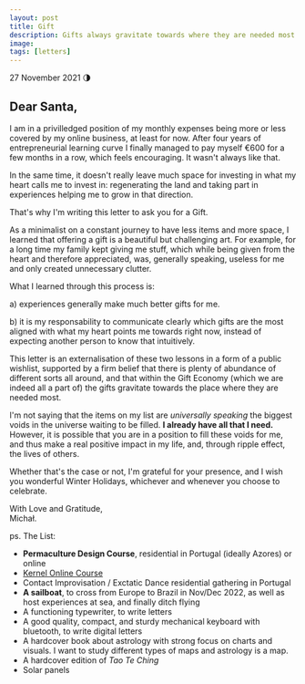 ```yaml
---
layout: post
title: Gift
description: Gifts always gravitate towards where they are needed most. 
image: 
tags: [letters]
---
```


27 November 2021 🌗
## Dear Santa,

I am in a privilledged position of my monthly expenses being more or less covered by my online business, at least for now. After four years of entrepreneurial learning curve I finally managed to pay myself €600 for a few months in a row, which feels encouraging. It wasn't always like that.

In the same time, it doesn't really leave much space for investing in what my heart calls me to invest in: regenerating the land and taking part in experiences helping me to grow in that direction.

That's why I'm writing this letter to ask you for a Gift.

As a minimalist on a constant journey to have less items and more space, I learned that offering a gift is a beautiful but challenging art. For example, for a long time my family kept giving me stuff, which while being given from the heart and therefore appreciated, was, generally speaking, useless for me and only created unnecessary clutter.

What I learned through this process is:

a) experiences generally make much better gifts for me.

b) it is my responsability to communicate clearly which gifts are the most aligned with what my heart points me towards right now, instead of expecting another person to know that intuitively.

This letter is an externalisation of these two lessons in a form of a public wishlist, supported by a firm belief that there is plenty of abundance of different sorts all around, and that within the Gift Economy (which we are indeed all a part of) the gifts gravitate towards the place where they are needed most.

I'm not saying that the items on my list are *universally speaking* the biggest voids in the universe waiting to be filled. **I already have all that I need.** However, it is possible that you are in a position to fill these voids for me, and thus make a real positive impact in my life, and, through ripple effect, the lives of others.

Whether that's the case or not, I'm grateful for your presence, and I wish you wonderful Winter Holidays, whichever and whenever you choose to celebrate.

With Love and Gratitude,<br>
Michał.

ps. The List:
- **Permaculture Design Course**, residential in Portugal (ideally Azores) or online
- <a href="https://kernel.community/en/" target="_blank"> Kernel Online Course</a>
- Contact Improvisation / Exctatic Dance residential gathering in Portugal
- **A sailboat**, to cross from Europe to Brazil in Nov/Dec 2022, as well as host experiences at sea, and finally ditch flying
- A functioning typewriter, to write letters
- A good quality, compact, and sturdy mechanical keyboard with bluetooth, to write digital letters
- A hardcover book about astrology with strong focus on charts and visuals. I want to study different types of maps and astrology is a map.
- A hardcover edition of *Tao Te Ching*
- Solar panels


